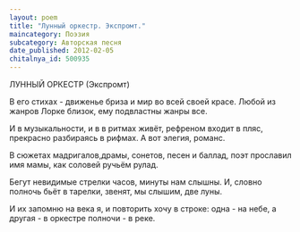 ```yaml
---
layout: poem
title: "Лунный оркестр. Экспромт."
maincategory: Поэзия
subcategory: Авторская песня
date_published: 2012-02-05
chitalnya_id: 500935
---
```




ЛУННЫЙ ОРКЕСТР
(Экспромт)

В его стихах - движенье бриза
и мир во всей своей красе.
Любой из жанров Лорке близок,
ему подвластны жанры все.

И в музыкальности, и в в ритмах
живёт, рефреном входит в пляс,
прекрасно разбираясь в рифмах.
А вот элегия, романс.

В сюжетах мадригалов,драмы,
сонетов, песен и баллад,
поэт прославил имя мамы,
как соловей ручьём рулад.

Бегут невидимые стрелки
часов, минуты нам слышны.
И, словно полночь бьёт в тарелки,
звенят, мы слышим, две луны.

И их запомню на века я,
и повторить хочу в строке:
одна - на небе, а другая -
в оркестре полночи - в реке.






